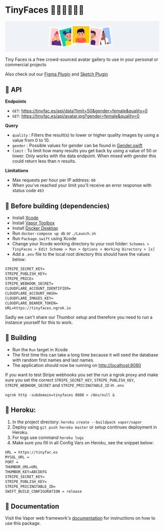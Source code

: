 # TinyFaces 👦🏼👨🏾👩🏻

<img src="/Public/images/github-header.png?raw=true" width="888">

Tiny Faces is a free crowd-sourced avatar gallery to use in your personal or commercial projects

Also check out our [Figma Plugin](https://github.com/maximedegreve/TinyFaces-Figma-Plugin) and [Sketch Plugin](https://github.com/maximedegreve/TinyFaces-Sketch-Plugin)

## 🦾 API

**Endpoints**

- `GET`: https://tinyfac.es/api/data?limit=50&gender=female&quality=0
- `GET`: https://tinyfac.es/api/avatar.jpg?gender=female&quality=0

**Query**

- `quality` : Filters the result(s) to lower or higher quality images by using a value from 0 to 10.
- `gender` : Possible values for gender can be found in [Gender.swift](/Sources/App/Models/Gender.swift)
- `limit` : To limit how many results you get back by using a value of 50 or lower. Only works with the data endpoint. When mixed with gender this could return less than n results.

**Limitations**

- Max requests per hour per IP address: `60`
- When you've reached your limit you'll receive an error response with status code `493`

## 🎒 Before building (dependencies)

- Install [Xcode](https://developer.apple.com/xcode/)
- Install [Vapor Toolbox](https://docs.vapor.codes/4.0/install/macos/)
- Install [Docker Desktop](https://www.docker.com)
- Run `docker-compose up db` or `./Launch.sh`
- Run `Package.swift` using Xcode
- Change your Xcode working directory to your root folder: `Schemes > TinyFaces > Edit Scheme > Run > Options > Working Directory > [x]`
- Add a `.env` file to the local root directory this should have the values below:

```
STRIPE_SECRET_KEY=
STRIPE_PUBLISH_KEY=
STRIPE_PRICE=
STRIPE_WEBHOOK_SECRET=
CLOUDFLARE_ACCOUNT_IDENTIFIER=
CLOUDFLARE_ACCOUNT_HASH=
CLOUDFLARE_IMAGES_KEY=
CLOUDFLARE_BEARER_TOKEN=
URL=https://tinyfaces.ngrok.io
```

Sadly we can't share our Thumbor setup and therefore you need to run a instance yourself for this to work.

## 🚧 Building

- Run the `Run` target in Xcode
- The first time this can take a long time because it will seed the database with random first names and last names.
- The application should now be running on [http://localhost:8080](http://localhost:8080)

If you want to test Stripe webhooks you set the run a ngrok proxy and make sure you set the correct `STRIPE_SECRET_KEY`, `STRIPE_PUBLISH_KEY`, `STRIPE_WEBHOOK_SECRET` and `STRIPE_PRICINGTABLE_ID` in `.env`

`ngrok http -subdomain=tinyfaces 8080 > /dev/null &`

## 💟 Heroku:

1.  In the project directory: `heroku create --buildpack vapor/vapor`
2.  Deploy using `git push heroku master` or setup continues deployment in Heroku.
3.  For logs use command `heroku logs`
4.  Make sure you fill in all Config Vars on Heroku, see the snippet below:

```
URL = https://tinyfac.es
MYSQL_URL =
PORT =
THUMBOR_URL=URL
THUMBOR_KEY=ABCDEFG
STRIPE_SECRET_KEY=
STRIPE_PUBLISH_KEY=
STRIPE_PRICINGTABLE_ID=
SWIFT_BUILD_CONFIGURATION = release
```

## 📖 Documentation

Visit the Vapor web framework's [documentation](http://docs.vapor.codes) for instructions on how to use this package.
